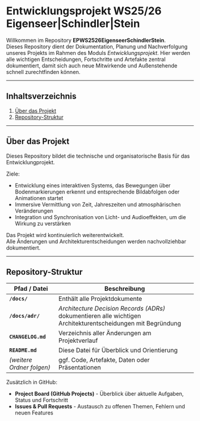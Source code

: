 # Entwicklungsprojekt WS25/26 Eigenseer|Schindler|Stein

Willkommen im Repository **EPWS2526EigenseerSchindlerStein**.  
Dieses Repository dient der Dokumentation, Planung und Nachverfolgung unseres Projekts im Rahmen des Moduls *Entwicklungsprojekt*.
Hier werden alle wichtigen Entscheidungen, Fortschritte und Artefakte zentral dokumentiert, damit sich auch neue Mitwirkende und Außenstehende schnell zurechtfinden können.

---

## Inhaltsverzeichnis
1. [Über das Projekt](#über-das-projekt)
2. [Repository-Struktur](#repository-struktur)

---

## Über das Projekt
Dieses Repository bildet die technische und organisatorische Basis für das Entwicklungprojekt.

Ziele:
- Entwicklung eines interaktiven Systems, das Bewegungen über Bodenmarkierungen erkennt und entsprechende Bildabfolgen oder Animationen startet
- Immersive Vermittlung von Zeit, Jahreszeiten und atmosphärischen Veränderungen
- Integration und Synchronisation von Licht- und Audioeffekten, um die Wirkung zu verstärken

Das Projekt wird kontinuierlich weiterentwickelt.  
Alle Änderungen und Architekturentscheidungen werden nachvollziehbar dokumentiert.

---

## Repository-Struktur

| Pfad / Datei | Beschreibung |
|---------------|--------------|
| **`/docs/`** | Enthält alle Projektdokumente |
| **`/docs/adr/`** | *Architecture Decision Records (ADRs)* dokumentieren alle wichtigen Architekturentscheidungen mit Begründung |
| **`CHANGELOG.md`** | Verzeichnis aller Änderungen am Projektverlauf |
| **`README.md`** | Diese Datei für Überblick und Orientierung |
| *(weitere Ordner folgen)* | ggf. Code, Artefakte, Daten oder Präsentationen |

Zusätzlich in GitHub:
- **Project Board (GitHub Projects)** - Überblick über aktuelle Aufgaben, Status und Fortschritt  
- **Issues & Pull Requests** - Austausch zu offenen Themen, Fehlern und neuen Features
